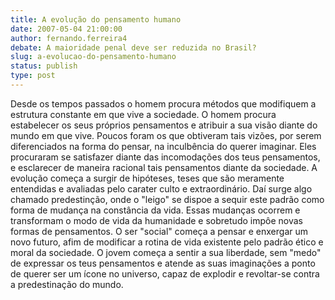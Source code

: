 ```yaml
---
title: A evolução do pensamento humano
date: 2007-05-04 21:00:00
author: fernando.ferreira4
debate: A maioridade penal deve ser reduzida no Brasil?
slug: a-evolucao-do-pensamento-humano
status: publish 
type: post
---
```


Desde os tempos passados o homem procura métodos que modifiquem a estrutura constante em que vive a sociedade. O homem procura estabelecer os seus próprios pensamentos e atribuir a sua visão diante do mundo em que vive. Poucos foram os que obtiveram tais vizões, por serem diferenciados na forma do pensar, na inculbência do querer imaginar. Eles procuraram se satisfazer diante das incomodações dos teus pensamentos, e esclarecer de maneira racional tais pensamentos diante da sociedade. A evolução começa a surgir de hipóteses, teses que são meramente entendidas e avaliadas pelo carater culto e extraordinário. Daí surge algo chamado predestinção, onde o "leigo" se dispoe a sequir este padrão como forma de mudança na constância da vida. Essas mudanças ocorrem e transformam o modo de vida da humanidade e sobretudo impôe novas formas de pensamentos. O ser "social" começa a pensar e enxergar um novo futuro, afim de modificar a rotina de vida existente pelo padrão ético e moral da sociedade. O jovem começa a sentir a sua liberdade, sem "medo" de expressar os teus pensamentos e atende as suas imaginações a ponto de querer ser um ícone no universo, capaz de explodir e revoltar-se contra a predestinação do mundo.
